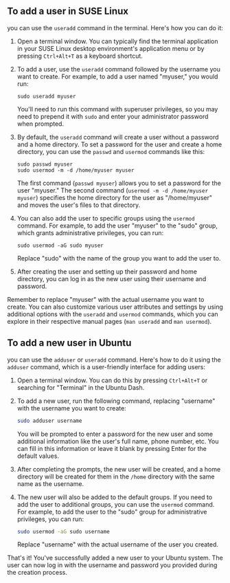 ## To add a user in SUSE Linux
you can use the `useradd` command in the terminal. Here's how you can do it:

1. Open a terminal window. You can typically find the terminal application in your SUSE Linux desktop environment's application menu or by pressing `Ctrl+Alt+T` as a keyboard shortcut.

2. To add a user, use the `useradd` command followed by the username you want to create. For example, to add a user named "myuser," you would run:

   ```
   sudo useradd myuser
   ```

   You'll need to run this command with superuser privileges, so you may need to prepend it with `sudo` and enter your administrator password when prompted.

3. By default, the `useradd` command will create a user without a password and a home directory. To set a password for the user and create a home directory, you can use the `passwd` and `usermod` commands like this:

   ```
   sudo passwd myuser
   sudo usermod -m -d /home/myuser myuser
   ```

   The first command (`passwd myuser`) allows you to set a password for the user "myuser." The second command (`usermod -m -d /home/myuser myuser`) specifies the home directory for the user as "/home/myuser" and moves the user's files to that directory.

4. You can also add the user to specific groups using the `usermod` command. For example, to add the user "myuser" to the "sudo" group, which grants administrative privileges, you can run:

   ```
   sudo usermod -aG sudo myuser
   ```

   Replace "sudo" with the name of the group you want to add the user to.

5. After creating the user and setting up their password and home directory, you can log in as the new user using their username and password.

Remember to replace "myuser" with the actual username you want to create. You can also customize various user attributes and settings by using additional options with the `useradd` and `usermod` commands, which you can explore in their respective manual pages (`man useradd` and `man usermod`).

## To add a new user in Ubuntu
you can use the `adduser` or `useradd` command. Here's how to do it using the `adduser` command, which is a user-friendly interface for adding users:

1. Open a terminal window. You can do this by pressing `Ctrl+Alt+T` or searching for "Terminal" in the Ubuntu Dash.

2. To add a new user, run the following command, replacing "username" with the username you want to create:

   ```bash
   sudo adduser username
   ```

   You will be prompted to enter a password for the new user and some additional information like the user's full name, phone number, etc. You can fill in this information or leave it blank by pressing Enter for the default values.

3. After completing the prompts, the new user will be created, and a home directory will be created for them in the `/home` directory with the same name as the username.

4. The new user will also be added to the default groups. If you need to add the user to additional groups, you can use the `usermod` command. For example, to add the user to the "sudo" group for administrative privileges, you can run:

   ```bash
   sudo usermod -aG sudo username
   ```

   Replace "username" with the actual username of the user you created.

That's it! You've successfully added a new user to your Ubuntu system. The user can now log in with the username and password you provided during the creation process.